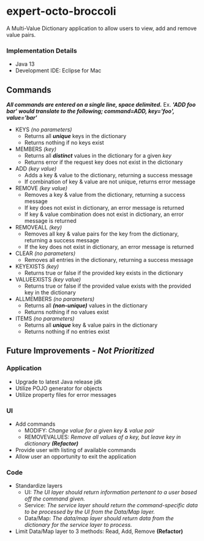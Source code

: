# expert-octo-broccoli
A Multi-Value Dictionary application to allow users to view, add and remove value pairs.

### Implementation Details
- Java 13
- Development IDE: Eclipse for Mac

## Commands
_**All commands are entered on a single line, space delimited.**_ Ex. _**'ADD foo bar' would translate to the following; command=ADD, key='foo', value='bar'**_
- KEYS _(no parameters)_
  - Returns all _**unique**_ keys in the dictionary
  - Returns nothing if no keys exist
- MEMBERS _(key)_
  - Returns all _**distinct**_ values in the dictionary for a given _key_
  - Returns error if the request key does not exist in the dictionary
- ADD _(key value)_
  - Adds a key & value to the dictionary, returning a success message
  - If combination of key & value are not unique, returns error message
- REMOVE _(key value)_
  - Removes a key & value from the dictionary, returning a success message
  - If key does not exist in dictionary, an error message is returned
  - If key & value combination does not exist in dictionary, an error message is returned
- REMOVEALL _(key)_
  - Removes all key & value pairs for the key from the dictionary, returning a success message
  - If the key does not exist in dictionary, an error message is returned
- CLEAR _(no parameters)_
  - Removes all entries in the dictionary, returning a success message
- KEYEXISTS _(key)_
  - Returns true or false if the provided key exists in the dictionary
- VALUEEXISTS _(key value)_
  - Returns true or false if the provided value exists with the provided key in the dictionary
- ALLMEMBERS _(no parameters)_
  - Returns all _**(non-unique)**_ values in the dictionary
  - Returns nothing if no values exist
- ITEMS _(no parameters)_
  - Returns all _**unique**_ key & value pairs in the dictionary
  - Returns nothing if no entries exist

## Future Improvements - _Not Prioritized_
### Application
- Upgrade to latest Java release jdk
- Utilize POJO generator for objects
- Utilize property files for error messages

### UI
- Add commands
  - MODIFY: _Change value for a given key & value pair_
  - REMOVEVALUES: _Remove all values of a key, but leave key in dictionary **(Refactor)**_
- Provide user with listing of available commands
- Allow user an opportunity to exit the application

### Code
- Standardize layers
  - UI: _The UI layer should return information pertenant to a user based off the command given._
  - Service: _The service layer should return the command-specific data to be processed by the UI from the Data/Map layer._
  - Data/Map: _The data/map layer should return data from the dictionary for the service layer to process._
- Limit Data/Map layer to 3 methods: Read, Add, Remove **(Refactor)**
